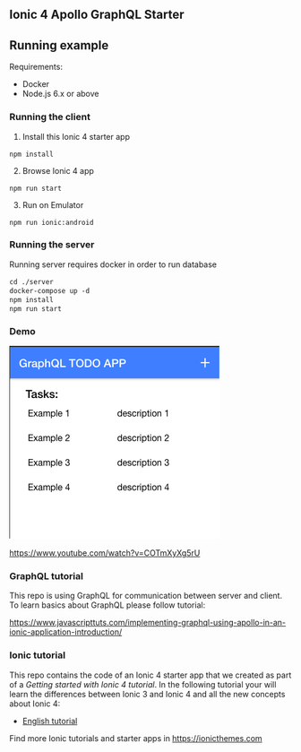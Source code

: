 ## Ionic 4 Apollo GraphQL Starter

## Running example

Requirements:

- Docker
- Node.js 6.x or above

### Running the client

1.  Install this Ionic 4 starter app
```
npm install
```

2. Browse Ionic 4 app
```
npm run start
```

3. Run on Emulator
```
npm run ionic:android
```
### Running the server

Running server requires docker in order to run database

```
cd ./server
docker-compose up -d
npm install
npm run start
```

### Demo

![](./resources/screenshot.png)

https://www.youtube.com/watch?v=COTmXyXg5rU


### GraphQL tutorial

This repo is using GraphQL for communication between server and client.
To learn basics about GraphQL please follow tutorial:

https://www.javascripttuts.com/implementing-graphql-using-apollo-in-an-ionic-application-introduction/

### Ionic tutorial

This repo contains the code of an Ionic 4 starter app that we created as part of a *Getting started with Ionic 4 tutorial*. In the following tutorial your will learn the differences between Ionic 3 and Ionic 4 and all the new concepts about Ionic 4:

- [English tutorial](https://ionicthemes.com/tutorials/about/ionic-4-vs-ionic-3)

Find more Ionic tutorials and starter apps in https://ionicthemes.com
